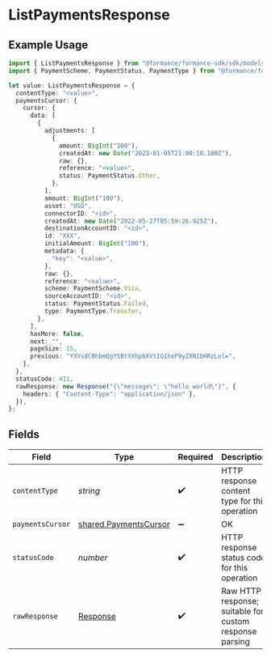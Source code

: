 # ListPaymentsResponse

## Example Usage

```typescript
import { ListPaymentsResponse } from "@formance/formance-sdk/sdk/models/operations";
import { PaymentScheme, PaymentStatus, PaymentType } from "@formance/formance-sdk/sdk/models/shared";

let value: ListPaymentsResponse = {
  contentType: "<value>",
  paymentsCursor: {
    cursor: {
      data: [
        {
          adjustments: [
            {
              amount: BigInt("100"),
              createdAt: new Date("2023-01-05T21:00:18.180Z"),
              raw: {},
              reference: "<value>",
              status: PaymentStatus.Other,
            },
          ],
          amount: BigInt("100"),
          asset: "USD",
          connectorID: "<id>",
          createdAt: new Date("2022-05-27T05:59:26.925Z"),
          destinationAccountID: "<id>",
          id: "XXX",
          initialAmount: BigInt("100"),
          metadata: {
            "key": "<value>",
          },
          raw: {},
          reference: "<value>",
          scheme: PaymentScheme.Visa,
          sourceAccountID: "<id>",
          status: PaymentStatus.Failed,
          type: PaymentType.Transfer,
        },
      ],
      hasMore: false,
      next: "",
      pageSize: 15,
      previous: "YXVsdCBhbmQgYSBtYXhpbXVtIG1heF9yZXN1bHRzLol=",
    },
  },
  statusCode: 411,
  rawResponse: new Response("{\"message\": \"hello world\"}", {
    headers: { "Content-Type": "application/json" },
  }),
};
```

## Fields

| Field                                                                 | Type                                                                  | Required                                                              | Description                                                           |
| --------------------------------------------------------------------- | --------------------------------------------------------------------- | --------------------------------------------------------------------- | --------------------------------------------------------------------- |
| `contentType`                                                         | *string*                                                              | :heavy_check_mark:                                                    | HTTP response content type for this operation                         |
| `paymentsCursor`                                                      | [shared.PaymentsCursor](../../../sdk/models/shared/paymentscursor.md) | :heavy_minus_sign:                                                    | OK                                                                    |
| `statusCode`                                                          | *number*                                                              | :heavy_check_mark:                                                    | HTTP response status code for this operation                          |
| `rawResponse`                                                         | [Response](https://developer.mozilla.org/en-US/docs/Web/API/Response) | :heavy_check_mark:                                                    | Raw HTTP response; suitable for custom response parsing               |